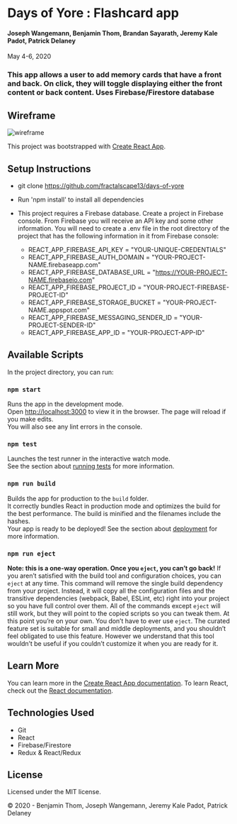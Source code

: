 # Days of Yore : Flashcard app
#### Joseph Wangemann, Benjamin Thom, Brandan Sayarath, Jeremy Kale Padot, Patrick Delaney
May 4-6, 2020

### This app allows a user to add memory cards that have a front and back.  On click, they will toggle displaying either the front content or back content.  Uses Firebase/Firestore database

## Wireframe
![wireframe](public/days-of-yore-wireframe.png)

This project was bootstrapped with [Create React App](https://github.com/facebook/create-react-app).

## Setup Instructions
* git clone https://github.com/fractalscape13/days-of-yore
* Run 'npm install' to install all dependencies
* This project requires a Firebase database.  Create a project in Firebase console.  From Firebase you will receive an API key and some other information.  You will need to create a .env file in the root directory of the project that has the following information in it from Firebase console:

  * REACT_APP_FIREBASE_API_KEY = "YOUR-UNIQUE-CREDENTIALS"
  * REACT_APP_FIREBASE_AUTH_DOMAIN = "YOUR-PROJECT-NAME.firebaseapp.com"
  * REACT_APP_FIREBASE_DATABASE_URL = "https://YOUR-PROJECT-NAME.firebaseio.com"
  * REACT_APP_FIREBASE_PROJECT_ID = "YOUR-PROJECT-FIREBASE-PROJECT-ID"
  * REACT_APP_FIREBASE_STORAGE_BUCKET = "YOUR-PROJECT-NAME.appspot.com"
  * REACT_APP_FIREBASE_MESSAGING_SENDER_ID = "YOUR-PROJECT-SENDER-ID"
  * REACT_APP_FIREBASE_APP_ID = "YOUR-PROJECT-APP-ID"


## Available Scripts
In the project directory, you can run:

### `npm start`
Runs the app in the development mode.<br />
Open [http://localhost:3000](http://localhost:3000) to view it in the browser.
The page will reload if you make edits.<br />
You will also see any lint errors in the console.

### `npm test`
Launches the test runner in the interactive watch mode.<br />
See the section about [running tests](https://facebook.github.io/create-react-app/docs/running-tests) for more information.

### `npm run build`
Builds the app for production to the `build` folder.<br />
It correctly bundles React in production mode and optimizes the build for the best performance.
The build is minified and the filenames include the hashes.<br />
Your app is ready to be deployed!
See the section about [deployment](https://facebook.github.io/create-react-app/docs/deployment) for more information.

### `npm run eject`
**Note: this is a one-way operation. Once you `eject`, you can’t go back!**
If you aren’t satisfied with the build tool and configuration choices, you can `eject` at any time. This command will remove the single build dependency from your project.
Instead, it will copy all the configuration files and the transitive dependencies (webpack, Babel, ESLint, etc) right into your project so you have full control over them. All of the commands except `eject` will still work, but they will point to the copied scripts so you can tweak them. At this point you’re on your own.
You don’t have to ever use `eject`. The curated feature set is suitable for small and middle deployments, and you shouldn’t feel obligated to use this feature. However we understand that this tool wouldn’t be useful if you couldn’t customize it when you are ready for it.

## Learn More
You can learn more in the [Create React App documentation](https://facebook.github.io/create-react-app/docs/getting-started).
To learn React, check out the [React documentation](https://reactjs.org/).

## Technologies Used

* Git
* React
* Firebase/Firestore
* Redux & React/Redux

## License

Licensed under the MIT license.

&copy; 2020 - Benjamin Thom, Joseph Wangemann, Jeremy Kale Padot, Patrick Delaney